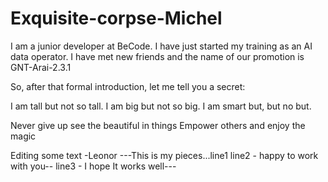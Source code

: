 # Exquisite-corpse-Michel

I am a junior developer at BeCode.
I have just started my training as an AI data operator.
I have met new friends and the name of our promotion is GNT-Arai-2.3.1

So, after that formal introduction, let me tell you a secret: 

I am tall but not so tall.
I am big but not so big.
I am smart but, but no but.



Never give up 
see the beautiful in things
Empower others and enjoy the magic

Editing some text -Leonor
---This is my pieces...line1
line2 - happy to work with you--
line3 - I hope It works well---
